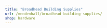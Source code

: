 ```yaml
---
title: "Broadhead Building Supplies"
url: /mendenhall/broadhead-building-supplies/
shop: hardware
---
```

